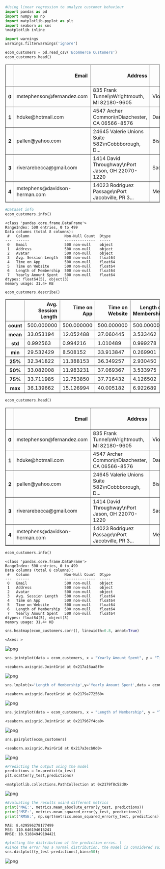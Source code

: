 ```python
#Using linear regression to analyze customer behaviour 
import pandas as pd
import numpy as np
import matplotlib.pyplot as plt
import seaborn as sns
%matplotlib inline

import warnings
warnings.filterwarnings('ignore')
```


```python
ecom_customers = pd.read_csv('Ecommerce Customers')
ecom_customers.head()                             
```




<div>
<style scoped>
    .dataframe tbody tr th:only-of-type {
        vertical-align: middle;
    }

    .dataframe tbody tr th {
        vertical-align: top;
    }

    .dataframe thead th {
        text-align: right;
    }
</style>
<table border="1" class="dataframe">
  <thead>
    <tr style="text-align: right;">
      <th></th>
      <th>Email</th>
      <th>Address</th>
      <th>Avatar</th>
      <th>Avg. Session Length</th>
      <th>Time on App</th>
      <th>Time on Website</th>
      <th>Length of Membership</th>
      <th>Yearly Amount Spent</th>
    </tr>
  </thead>
  <tbody>
    <tr>
      <th>0</th>
      <td>mstephenson@fernandez.com</td>
      <td>835 Frank Tunnel\nWrightmouth, MI 82180-9605</td>
      <td>Violet</td>
      <td>34.497268</td>
      <td>12.655651</td>
      <td>39.577668</td>
      <td>4.082621</td>
      <td>587.951054</td>
    </tr>
    <tr>
      <th>1</th>
      <td>hduke@hotmail.com</td>
      <td>4547 Archer Common\nDiazchester, CA 06566-8576</td>
      <td>DarkGreen</td>
      <td>31.926272</td>
      <td>11.109461</td>
      <td>37.268959</td>
      <td>2.664034</td>
      <td>392.204933</td>
    </tr>
    <tr>
      <th>2</th>
      <td>pallen@yahoo.com</td>
      <td>24645 Valerie Unions Suite 582\nCobbborough, D...</td>
      <td>Bisque</td>
      <td>33.000915</td>
      <td>11.330278</td>
      <td>37.110597</td>
      <td>4.104543</td>
      <td>487.547505</td>
    </tr>
    <tr>
      <th>3</th>
      <td>riverarebecca@gmail.com</td>
      <td>1414 David Throughway\nPort Jason, OH 22070-1220</td>
      <td>SaddleBrown</td>
      <td>34.305557</td>
      <td>13.717514</td>
      <td>36.721283</td>
      <td>3.120179</td>
      <td>581.852344</td>
    </tr>
    <tr>
      <th>4</th>
      <td>mstephens@davidson-herman.com</td>
      <td>14023 Rodriguez Passage\nPort Jacobville, PR 3...</td>
      <td>MediumAquaMarine</td>
      <td>33.330673</td>
      <td>12.795189</td>
      <td>37.536653</td>
      <td>4.446308</td>
      <td>599.406092</td>
    </tr>
  </tbody>
</table>
</div>




```python
#Dataset info
ecom_customers.info()
```

    <class 'pandas.core.frame.DataFrame'>
    RangeIndex: 500 entries, 0 to 499
    Data columns (total 8 columns):
     #   Column                Non-Null Count  Dtype  
    ---  ------                --------------  -----  
     0   Email                 500 non-null    object 
     1   Address               500 non-null    object 
     2   Avatar                500 non-null    object 
     3   Avg. Session Length   500 non-null    float64
     4   Time on App           500 non-null    float64
     5   Time on Website       500 non-null    float64
     6   Length of Membership  500 non-null    float64
     7   Yearly Amount Spent   500 non-null    float64
    dtypes: float64(5), object(3)
    memory usage: 31.4+ KB
    


```python
ecom_customers.describe()
```




<div>
<style scoped>
    .dataframe tbody tr th:only-of-type {
        vertical-align: middle;
    }

    .dataframe tbody tr th {
        vertical-align: top;
    }

    .dataframe thead th {
        text-align: right;
    }
</style>
<table border="1" class="dataframe">
  <thead>
    <tr style="text-align: right;">
      <th></th>
      <th>Avg. Session Length</th>
      <th>Time on App</th>
      <th>Time on Website</th>
      <th>Length of Membership</th>
      <th>Yearly Amount Spent</th>
    </tr>
  </thead>
  <tbody>
    <tr>
      <th>count</th>
      <td>500.000000</td>
      <td>500.000000</td>
      <td>500.000000</td>
      <td>500.000000</td>
      <td>500.000000</td>
    </tr>
    <tr>
      <th>mean</th>
      <td>33.053194</td>
      <td>12.052488</td>
      <td>37.060445</td>
      <td>3.533462</td>
      <td>499.314038</td>
    </tr>
    <tr>
      <th>std</th>
      <td>0.992563</td>
      <td>0.994216</td>
      <td>1.010489</td>
      <td>0.999278</td>
      <td>79.314782</td>
    </tr>
    <tr>
      <th>min</th>
      <td>29.532429</td>
      <td>8.508152</td>
      <td>33.913847</td>
      <td>0.269901</td>
      <td>256.670582</td>
    </tr>
    <tr>
      <th>25%</th>
      <td>32.341822</td>
      <td>11.388153</td>
      <td>36.349257</td>
      <td>2.930450</td>
      <td>445.038277</td>
    </tr>
    <tr>
      <th>50%</th>
      <td>33.082008</td>
      <td>11.983231</td>
      <td>37.069367</td>
      <td>3.533975</td>
      <td>498.887875</td>
    </tr>
    <tr>
      <th>75%</th>
      <td>33.711985</td>
      <td>12.753850</td>
      <td>37.716432</td>
      <td>4.126502</td>
      <td>549.313828</td>
    </tr>
    <tr>
      <th>max</th>
      <td>36.139662</td>
      <td>15.126994</td>
      <td>40.005182</td>
      <td>6.922689</td>
      <td>765.518462</td>
    </tr>
  </tbody>
</table>
</div>




```python
ecom_customers.head()
```




<div>
<style scoped>
    .dataframe tbody tr th:only-of-type {
        vertical-align: middle;
    }

    .dataframe tbody tr th {
        vertical-align: top;
    }

    .dataframe thead th {
        text-align: right;
    }
</style>
<table border="1" class="dataframe">
  <thead>
    <tr style="text-align: right;">
      <th></th>
      <th>Email</th>
      <th>Address</th>
      <th>Avatar</th>
      <th>Avg. Session Length</th>
      <th>Time on App</th>
      <th>Time on Website</th>
      <th>Length of Membership</th>
      <th>Yearly Amount Spent</th>
    </tr>
  </thead>
  <tbody>
    <tr>
      <th>0</th>
      <td>mstephenson@fernandez.com</td>
      <td>835 Frank Tunnel\nWrightmouth, MI 82180-9605</td>
      <td>Violet</td>
      <td>34.497268</td>
      <td>12.655651</td>
      <td>39.577668</td>
      <td>4.082621</td>
      <td>587.951054</td>
    </tr>
    <tr>
      <th>1</th>
      <td>hduke@hotmail.com</td>
      <td>4547 Archer Common\nDiazchester, CA 06566-8576</td>
      <td>DarkGreen</td>
      <td>31.926272</td>
      <td>11.109461</td>
      <td>37.268959</td>
      <td>2.664034</td>
      <td>392.204933</td>
    </tr>
    <tr>
      <th>2</th>
      <td>pallen@yahoo.com</td>
      <td>24645 Valerie Unions Suite 582\nCobbborough, D...</td>
      <td>Bisque</td>
      <td>33.000915</td>
      <td>11.330278</td>
      <td>37.110597</td>
      <td>4.104543</td>
      <td>487.547505</td>
    </tr>
    <tr>
      <th>3</th>
      <td>riverarebecca@gmail.com</td>
      <td>1414 David Throughway\nPort Jason, OH 22070-1220</td>
      <td>SaddleBrown</td>
      <td>34.305557</td>
      <td>13.717514</td>
      <td>36.721283</td>
      <td>3.120179</td>
      <td>581.852344</td>
    </tr>
    <tr>
      <th>4</th>
      <td>mstephens@davidson-herman.com</td>
      <td>14023 Rodriguez Passage\nPort Jacobville, PR 3...</td>
      <td>MediumAquaMarine</td>
      <td>33.330673</td>
      <td>12.795189</td>
      <td>37.536653</td>
      <td>4.446308</td>
      <td>599.406092</td>
    </tr>
  </tbody>
</table>
</div>




```python
ecom_customers.info()
```

    <class 'pandas.core.frame.DataFrame'>
    RangeIndex: 500 entries, 0 to 499
    Data columns (total 8 columns):
     #   Column                Non-Null Count  Dtype  
    ---  ------                --------------  -----  
     0   Email                 500 non-null    object 
     1   Address               500 non-null    object 
     2   Avatar                500 non-null    object 
     3   Avg. Session Length   500 non-null    float64
     4   Time on App           500 non-null    float64
     5   Time on Website       500 non-null    float64
     6   Length of Membership  500 non-null    float64
     7   Yearly Amount Spent   500 non-null    float64
    dtypes: float64(5), object(3)
    memory usage: 31.4+ KB
    


```python
sns.heatmap(ecom_customers.corr(), linewidth=0.8, annot=True)
```




    <Axes: >




    
![png](output_6_1.png)
    



```python
sns.jointplot(data = ecom_customers, x = "Yearly Amount Spent", y = "Time on App")
```




    <seaborn.axisgrid.JointGrid at 0x217a16aa8f0>




    
![png](output_7_1.png)
    



```python
sns.lmplot(x='Length of Membership',y='Yearly Amount Spent',data = ecom_customers)
```




    <seaborn.axisgrid.FacetGrid at 0x2179a772560>




    
![png](output_8_1.png)
    



```python
sns.jointplot(data = ecom_customers, x = "Length of Membership", y = "Time on Website", kind = "hex")
```




    <seaborn.axisgrid.JointGrid at 0x217967f4ca0>




    
![png](output_9_1.png)
    



```python
sns.pairplot(ecom_customers)
```




    <seaborn.axisgrid.PairGrid at 0x217a3ecb0d0>




    
![png](output_10_1.png)
    



```python
#Predicting the output using the model
predictions = lm.predict(x_test)
plt.scatter(y_test,predictions)
```




    <matplotlib.collections.PathCollection at 0x2179f8c52d0>




    
![png](output_11_1.png)
    



```python
#Evaluating the results usind different metrics
print('MAE:', metrics.mean_absolute_error(y_test, predictions))
print('MSE:', metrics.mean_squared_error(y_test, predictions))
print('RMSE:', np.sqrt(metrics.mean_squared_error(y_test, predictions)))
```

    MAE: 8.429596278177499
    MSE: 110.646194615241
    RMSE: 10.51884949104421
    


```python
#plotting the distribution of the prediction erros. ]
#Since the error has a normal distribution, the model is considered suitable for the data.
sns.distplot((y_test-predictions),bins=50);
```


    
![png](output_13_0.png)
    



```python

```


```python

```
